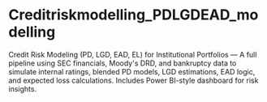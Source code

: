 # Creditriskmodelling_PDLGDEAD_modelling
 Credit Risk Modeling (PD, LGD, EAD, EL) for Institutional Portfolios — A full pipeline using SEC financials, Moody's DRD, and bankruptcy data to simulate internal ratings, blended PD models, LGD estimations, EAD logic, and expected loss calculations. Includes Power BI-style dashboard for risk insights.
